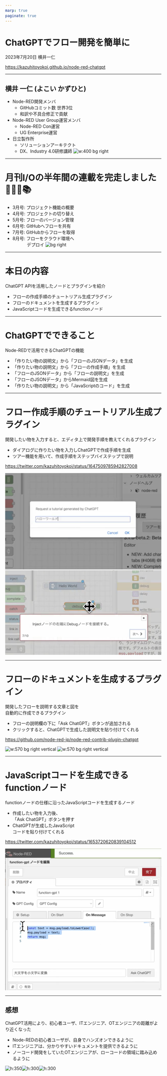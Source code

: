 ```yaml
---
marp: true
paginate: true
---
```

# ChatGPTでフロー開発を簡単に
2023年7月20日 横井一仁

https://kazuhitoyokoi.github.io/node-red-chatgpt

---
## 横井 一仁 (よこい かずひと)
- Node-RED開発メンバ
  - GitHubコミット数 世界3位
  - 和訳や不具合修正で貢献
- Node-RED User Group運営メンバ
  - Node-RED Con運営
  - UG Enterprise運営
- 日立製作所
  - ソリューションアーキテクト
  - DX、Industry 4.0研修講師
![w:400 bg right](https://nodered.jp/images/yokoi.jpg)

---
# 月刊I/Oの半年間の連載を完走しました🏃‍♀️💨📚
 - 3月号: プロジェクト機能の概要
 - 4月号: プロジェクトの切り替え
 - 5月号: フローのバージョン管理
 - 6月号: GitHubへフローを共有
 - 7月号: GitHubからフローを取得
 - 8月号: フローをクラウド環境へ<br>　 　　デプロイ
![bg right](https://pbs.twimg.com/media/FplCZZnaUAcopKn?format=jpg&name=large)

---
# 本日の内容
ChatGPT APIを活用したノードとプラグインを紹介
 - フローの作成手順のチュートリアル生成プラグイン
 - フローのドキュメントを生成するプラグイン
 - JavaScriptコードを生成できるfunctionノード

---
# ChatGPTでできること
Node-REDで活用できるChatGPTの機能
- 「作りたい物の説明文」から「フローのJSONデータ」を生成
- 「作りたい物の説明文」から「フローの作成手順」を生成
- 「フローのJSONデータ」から「フローの説明文」を生成
- 「フローのJSONデータ」からMermaid図を生成
- 「作りたい物の説明文」から「JavaScriptのコード」を生成

---
# フロー作成手順のチュートリアル生成プラグイン
開発したい物を入力すると、エディタ上で開発手順を教えてくれるプラグイン

- ダイアログに作りたい物を入力しChatGPTで作成手順を生成
- ツアー機能を用いて、作成手順をステップバイステップで説明

https://twitter.com/kazuhitoyokoi/status/1647509785942827008

![bg right vertical](tutorial1.png)
![bg right vertical](tutorial2.png)

---
# フローのドキュメントを生成するプラグイン
開発したフローを説明する文章と図を<br>自動的に作成できるプラグイン

- フローの説明欄の下に「Ask ChatGPT」ボタンが追加される
- クリックすると、ChatGPTで生成した説明文を貼り付けてくれる

https://github.com/node-red-jp/node-red-contrib-plugin-chatgpt

![w:570 bg right vertical](https://raw.githubusercontent.com/node-red-jp/node-red-contrib-plugin-chatgpt/main/askchatgpt.png)
![w:570 bg right vertical](https://raw.githubusercontent.com/node-red-jp/node-red-contrib-plugin-chatgpt/main/infotab.png)

---
# JavaScriptコードを生成できるfunctionノード
functionノードの仕様に沿ったJavaScriptコードを生成するノード

- 作成したい物を入力後、<br>「Ask ChatGPT」ボタンを押す
- ChatGPTが生成したJavaScript<br>コードを貼り付けてくれる

https://twitter.com/kazuhitoyokoi/status/1653720620839104512

![w:630 bg right vertical](function.png)

---
## 感想
ChatGPT活用により、初心者ユーザ、ITエンジニア、OTエンジニアの距離がより近くなった

 - Node-REDの初心者ユーザが、自身でハンズオンできるように
 - ITエンジニアは、分かりやすいドキュメントを提供できるように
 - ノーコード開発をしていたOTエンジニアが、ローコードの領域に踏み込めるように

![h:350](https://1.bp.blogspot.com/-Pnp3hqStlqw/XqUWuV_g7mI/AAAAAAABYjw/v5heWkhc4RMMNRH42JdTX37ToDNKsd07ACNcBGAsYHQ/s1600/online_school_boy.png)![h:300](https://2.bp.blogspot.com/-Lm75_V4O7JY/V3x2OZbmIFI/AAAAAAAA8II/fzLckySfqnk0k7P-_YkSF8aDEBuUBodpQCLcB/s800/job_programmer.png)![h:300](https://2.bp.blogspot.com/-756zNBRyNL8/VCkbkKOTRoI/AAAAAAAAnJA/zIJDGZopfCM/s800/koujou_kikai_sousa.png)
